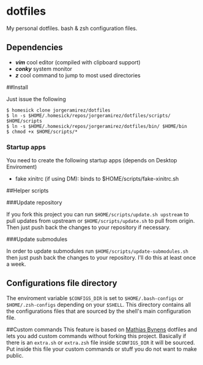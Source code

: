 # dotfiles

My personal dotfiles. bash & zsh configuration files.

## Dependencies

* _**vim**_ cool editor (compiled with clipboard support)
* _**conky**_ system monitor
* _**z**_ cool command to jump to most used directories

##Install

Just issue the following

    $ homesick clone jorgeramirez/dotfiles
    $ ln -s $HOME/.homesick/repos/jorgeramirez/dotfiles/scripts/ $HOME/scripts
    $ ln -s $HOME/.homesick/repos/jorgeramirez/dotfiles/bin/ $HOME/bin
    $ chmod +x $HOME/scripts/*

### Startup apps

You need to create the following startup apps (depends on Desktop Enviroment)

* fake xinitrc (if using DM): binds to $HOME/scripts/fake-xinitrc.sh

##Helper scripts

###Update repository

If you fork this project you can run `$HOME/scripts/update.sh upstream` to pull updates
from upstream or `$HOME/scripts/update.sh` to pull from origin. Then just push back
the changes to your repository if necessary.

###Update submodules

In order to update submodules run `$HOME/scripts/update-submodules.sh` then just
push back the changes to your repository. I'll do this at least once a week.

## Configurations file directory

The enviroment variable `$CONFIGS_DIR` is set to `$HOME/.bash-configs` or `$HOME/.zsh-configs` depending on your
`$SHELL`. This directory contains all the configurations files that are sourced by the shell's main configuration
file. 

##Custom commands
This feature is based on [Mathias Bynens](https://github.com/mathiasbynens/dotfiles) dotfiles and lets
you add custom commands without forking this project. Basically if there is an `extra.sh` or `extra.zsh` file
inside `$CONFIGS_DIR` it will be sourced. Put inside this file your custom commands or stuff you do not want to make public.
